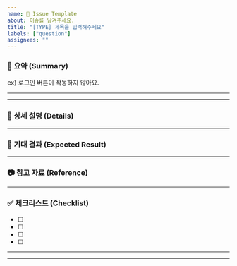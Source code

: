 ```yaml
---
name: 🦄 Issue Template
about: 이슈를 남겨주세요.
title: "[TYPE] 제목을 입력해주세요"
labels: ["question"]
assignees: ""
---
```


### 📝 요약 (Summary)
<!-- 한 줄로 핵심 문제/요청을 적어주세요! -->
ex) 로그인 버튼이 작동하지 않아요.

---
<!--
### 📝 이슈 타이틀 예시 (Issue Title Examples)
> 아래 중 하나를 골라 제목을 시작해보세요
- `[BUG] 로그인 버튼이 작동하지 않음`
- `[FEAT] 다크모드 기능 추가`
- `[DOCS] README 업데이트`
- `[QUESTION] API 사용법 문의`
- `[TASK] 테스트 코드 작성`
- `[CHORE] 패키지 업데이트`
-->
---


### 🚩 상세 설명 (Details)
<!-- 문제 상황/요청 사항을 상세하게 설명해주세요. -->

---

### 🎯 기대 결과 (Expected Result)
<!-- 어떻게 동작하길 기대하나요? -->

---

### 📷 참고 자료 (Reference)
<!-- 스크린샷, 링크 등 참고할만한 자료가 있다면 첨부해주세요. -->

---

### ✅ 체크리스트 (Checklist)
- [ ]  
- [ ]  
- [ ]  
- [ ]  

---


<!--
## 📋 라벨 선택 (Label Selection)
> 아래 라벨 중 하나 이상 선택해 주세요!
- `bug` : 버그/오류
- `enhancement` : 기능 개선/추가
- `question` : 질문/문의
- `documentation` : 문서 관련
- `help wanted` : 도움이 필요함
- `good first issue` : 초보자에게 적합
- `wontfix` : 수정하지 않을 예정
- `invalid` : 무효 이슈
-->

---